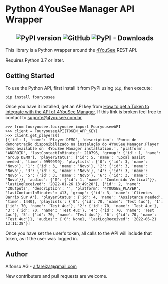 Python 4YouSee Manager API Wrapper
===============================

## <div align = 'center'><img src="https://badge.fury.io/py/fouryousee.svg" alt="PyPI version"> <img alt="GitHub" src="https://img.shields.io/github/license/Alfareiza/4yousee?label=License"> <img alt="PyPI - Downloads" src="https://img.shields.io/pypi/dm/fouryousee?label=Downloads"></div>

This library is a Python wrapper around the [4YouSee](https://docs.4yousee.com/api/) REST API.

Requires Python 3.7 or later.


Getting Started
---------------

To use the Python API, first install it from PyPI using `pip`, then execute:

    pip install fouryousee
    
Once you have it installed, get an API key from [How to get a Token to integrate with the API of 4YouSee Manager](https://suporte.4yousee.com.br/en/support/solutions/articles/72000532960-how-to-get-a-token-to-integrate-with-the-api-of-4yousee-manager). If this link is broken feel free to contact to suporte@4yousee.com.br

    >>> from fouryousee.fouryousee import FouryouseeAPI
    >>> client = FouryouseeAPI(TOKEN_APP_KEY)
    >>> client.get_players()
    [{'id': 1, 'name': 'Player DEMO', 'description': 'Ponto de demonstração disponibilizado na instalação do 4YouSee Manager.Player demo available on  4YouSee Manager installation.', 'platform': 'ANDROID', 'lastContactInMinutes': 210796, 'group': {'id': 1, 'name': 'Group DEMO'}, 'playerStatus': {'id': 5, 'name': 'Local assist needed', 'time': 9999999}, 'playlists': {'0': {'id': 3, 'name': 'Novo'}, '1': {'id': 3, 'name': 'Novo'}, '2': {'id': 3, 'name': 'Novo'}, '3': {'id': 3, 'name': 'Novo'}, '4': {'id': 3, 'name': 'Novo'}, '5': {'id': 3, 'name': 'Novo'}, '6': {'id': 3, 'name': 'Novo'}}, 'audios': {'0': {'id': 1, 'name': 'Contenido Vertical'}}, 'lastLogReceived': '2022-01-26 13:49:28'}, {'id': 2, 'name': '2Outputs', 'description': '', 'platform': '4YOUSEE_PLAYER', 'lastContactInMinutes': 413, 'group': {'id': 3, 'name': 'Clientes Barrio Sur A'}, 'playerStatus': {'id': 4, 'name': 'Assistance needed', 'time': 1440}, 'playlists': {'0': {'id': 70, 'name': 'Test 4uc'}, '1': {'id': 70, 'name': 'Test 4uc'}, '2': {'id': 70, 'name': 'Test 4uc'}, '3': {'id': 70, 'name': 'Test 4uc'}, '4': {'id': 70, 'name': 'Test 4uc'}, '5': {'id': 70, 'name': 'Test 4uc'}, '6': {'id': 70, 'name': 'Test 4uc'}}, 'audios': {'0': None}, 'lastLogReceived': '2022-06-21 13:11:38'}]


Once you have set the user's token, all calls to the API will include that token, as if the user was logged in.


## Author

Alfonso AG - <alfareiza@gmail.com>

New contributers and pull requests are welcome.